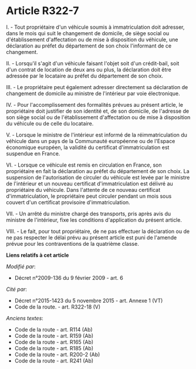 # Article R322-7

I. - Tout propriétaire d'un véhicule soumis à immatriculation doit adresser, dans le mois qui suit le changement de domicile,
de siège social ou d'établissement d'affectation ou de mise à disposition du véhicule, une déclaration au préfet du
département de son choix l'informant de ce changement. 

II. - Lorsqu'il s'agit d'un véhicule faisant l'objet soit d'un crédit-bail, soit d'un contrat de location de deux ans ou
plus, la déclaration doit être adressée par le locataire au préfet du département de son choix.

III. - Le propriétaire peut également adresser directement sa déclaration de changement de domicile au ministre de
l'intérieur par voie électronique. 

IV. - Pour l'accomplissement des formalités prévues au présent article, le propriétaire doit justifier de son identité et, de
son domicile, de l'adresse de son siège social ou de l'établissement d'affectation ou de mise à disposition du véhicule ou de
celle du locataire.

V. - Lorsque le ministre de l'intérieur est informé de la réimmatriculation du véhicule dans un pays de la Communauté
européenne ou de l'Espace économique européen, la validité du certificat d'immatriculation est suspendue en France. 

VI. - Lorsque ce véhicule est remis en circulation en France, son propriétaire en fait la déclaration au préfet du
département de son choix. La suspension de l'autorisation de circuler du véhicule est levée par le ministre de l'intérieur et
un nouveau certificat d'immatriculation est délivré au propriétaire du véhicule. Dans l'attente de ce nouveau certificat
d'immatriculation, le propriétaire peut circuler pendant un mois sous couvert d'un certificat provisoire d'immatriculation. 

VII. - Un arrêté du ministre chargé des transports, pris après avis du ministre de l'intérieur, fixe les conditions
d'application du présent article.

VIII. - Le fait, pour tout propriétaire, de ne pas effectuer la déclaration ou de ne pas respecter le délai prévu au présent
article est puni de l'amende prévue pour les contraventions de la quatrième classe.

**Liens relatifs à cet article**

_Modifié par_:

  - Décret n°2009-136 du 9 février 2009 - art. 6

_Cité par_:

  - Décret n°2015-1423 du 5 novembre 2015 - art. Annexe 1 (VT)
  - Code de la route. - art. R322-18 (V)

_Anciens textes_:

  - Code de la route - art. R114 (Ab)
  - Code de la route - art. R159 (Ab)
  - Code de la route - art. R165 (Ab)
  - Code de la route - art. R185 (Ab)
  - Code de la route - art. R200-2 (Ab)
  - Code de la route - art. R241 (Ab)
